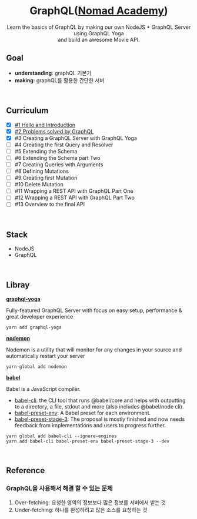 <div align="center">

# GraphQL([Nomad Academy](<(https://academy.nomadcoders.co/p/make-a-movie-api-with-graphql-and-nodejs-super-begginner?ref=map)>))

Learn the basics of GraphQL by making our own NodeJS + GraphQL Server using GraphQL Yoga  
and build an awesome Movie API.

</div>

## Goal

- **understanding**: graphQL 기본기
- **making**: graphQL를 활용한 간단한 서버

</br>

## Curriculum

- [x] [#1 Hello and Introduction](https://github.com/sweetmilkys/nc-graphQL/commit/c15e35b8e1715952e1ab36618b21a890928f518b)
- [x] [#2 Problems solved by GraphQL](https://github.com/sweetmilkys/nc-graphQL/commit/924c144ebce2b982e9c5f493b4b0d6a9789282d1)
- [x] #3 Creating a GraphQL Server with GraphQL Yoga
- [ ] #4 Creating the first Query and Resolver
- [ ] #5 Extending the Schema
- [ ] #6 Extending the Schema part Two
- [ ] #7 Creating Queries with Arguments
- [ ] #8 Defining Mutations
- [ ] #9 Creating first Mutation
- [ ] #10 Delete Mutation
- [ ] #11 Wrapping a REST API with GraphQL Part One
- [ ] #12 Wrapping a REST API with GraphQL Part Two
- [ ] #13 Overview to the final API

</br>

## Stack

- NodeJS
- GraphQL

</br>

## Libray

**[graphql-yoga](https://github.com/prisma/graphql-yoga)**

Fully-featured GraphQL Server with focus on easy setup, performance & great developer experience

```
yarn add graphql-yoga
```

**[nodemon](https://nodemon.io/)**

Nodemon is a utility that will monitor for any changes in your source and automatically restart your server

```
yarn global add nodemon
```

**[babel](https://babeljs.io/)**

Babel is a JavaScript compiler.

- [babel-cli](https://babeljs.io/docs/en/6.26.3/babel-cli): the CLI tool that runs @babel/core and helps with outputting to a directory, a file, stdout and more (also includes @babel/node cli).
- [babel-preset-env](https://babeljs.io/docs/en/6.26.3/babel-preset-env): A Babel preset for each environment.
- [babel-preset-stage-3](https://babeljs.io/docs/en/6.26.3/babel-preset-stage-3): The proposal is mostly finished and now needs feedback from implementations and users to progress further.

```
yarn global add babel-cli --ignore-engines
yarn add babel-cli babel-preset-env babel-preset-stage-3 --dev
```

</br>

## Reference

### GraphQL을 사용해서 해결 할 수 있는 문제

1. Over-fetching: 요청한 영역의 정보보다 많은 정보를 서버에서 받는 것
2. Under-fetching: 하나를 완성하려고 많은 소스를 요청하는 것
